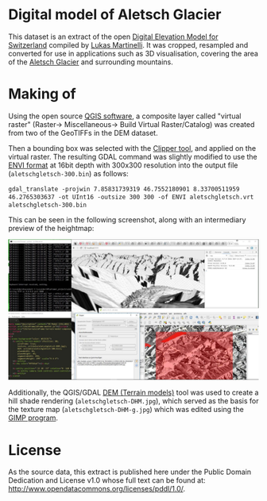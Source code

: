 Digital model of Aletsch Glacier
================================

This dataset is an extract of the open [Digital Elevation Model for Switzerland](https://github.com/lukasmartinelli/swissdem) compiled by [Lukas Martinelli](https://github.com/lukasmartinelli). It was cropped, resampled and converted for use in applications such as 3D visualisation, covering the area of the [Aletsch Glacier](https://en.wikipedia.org/wiki/Aletsch_Glacier) and surrounding mountains.

# Making of

Using the open source [QGIS software](https://www.qgis.org), a composite layer called "virtual raster" (Raster-> Miscellaneous-> Build Virtual Raster/Catalog) was created from two of the GeoTIFFs in the DEM dataset.

Then a bounding box was selected with the [Clipper tool](https://docs.qgis.org/2.18/en/docs/user_manual/plugins/plugins_gdaltools.html?highlight=clipper#extraction), and applied on the virtual raster. The resulting GDAL command was slightly modified to use the [ENVI format](http://www.gdal.org/frmt_various.html#ENVI) at 16bit depth with 300x300 resolution into the output file (`aletschgletsch-300.bin`) as follows:

```
gdal_translate -projwin 7.85831739319 46.7552180901 8.33700511959 46.2765303637 -ot UInt16 -outsize 300 300 -of ENVI aletschgletsch.vrt aletschgletsch-300.bin
```

This can be seen in the following screenshot, along with an intermediary preview of the heightmap:

![_screenshot.jpg](_screenshot.jpg)

Additionally, the QGIS/GDAL [DEM (Terrain models)](https://docs.qgis.org/2.18/en/docs/user_manual/plugins/plugins_gdaltools.html?highlight=DEM#analysis) tool was used to create a hill shade rendering (`aletschgletsch-DHM.jpg`), which served as the basis for the texture map (`aletschgletsch-DHM-g.jpg`) which was edited using the [GIMP program](https://www.gimp.org/).

# License

As the source data, this extract is published here under the Public Domain Dedication and License v1.0 whose full text can be found at: http://www.opendatacommons.org/licenses/pddl/1.0/.